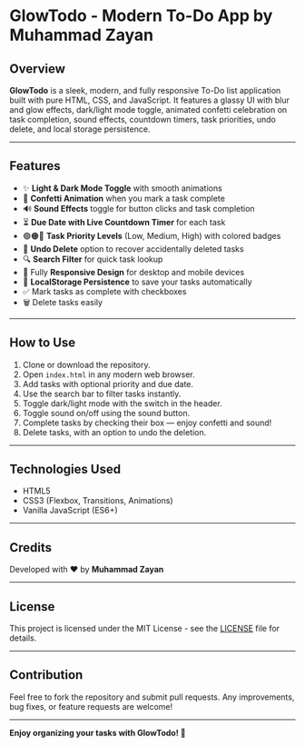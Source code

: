 # GlowTodo - Modern To-Do App by Muhammad Zayan

## Overview

**GlowTodo** is a sleek, modern, and fully responsive To-Do list application built with pure HTML, CSS, and JavaScript. It features a glassy UI with blur and glow effects, dark/light mode toggle, animated confetti celebration on task completion, sound effects, countdown timers, task priorities, undo delete, and local storage persistence.

---

## Features

- ✨ **Light & Dark Mode Toggle** with smooth animations  
- 🎉 **Confetti Animation** when you mark a task complete  
- 🔊 **Sound Effects** toggle for button clicks and task completion  
- ⏳ **Due Date with Live Countdown Timer** for each task  
- 🟢🟠🔴 **Task Priority Levels** (Low, Medium, High) with colored badges  
- 🔄 **Undo Delete** option to recover accidentally deleted tasks  
- 🔍 **Search Filter** for quick task lookup  
- 📱 Fully **Responsive Design** for desktop and mobile devices  
- 💾 **LocalStorage Persistence** to save your tasks automatically  
- ✅ Mark tasks as complete with checkboxes  
- 🗑️ Delete tasks easily  

---

## How to Use

1. Clone or download the repository.  
2. Open `index.html` in any modern web browser.  
3. Add tasks with optional priority and due date.  
4. Use the search bar to filter tasks instantly.  
5. Toggle dark/light mode with the switch in the header.  
6. Toggle sound on/off using the sound button.  
7. Complete tasks by checking their box — enjoy confetti and sound!  
8. Delete tasks, with an option to undo the deletion.

---

## Technologies Used

- HTML5  
- CSS3 (Flexbox, Transitions, Animations)  
- Vanilla JavaScript (ES6+)  

---

## Credits

Developed with ❤️ by **Muhammad Zayan**

---

## License

This project is licensed under the MIT License - see the [LICENSE](LICENSE) file for details.

---

## Contribution

Feel free to fork the repository and submit pull requests. Any improvements, bug fixes, or feature requests are welcome!

---

**Enjoy organizing your tasks with GlowTodo! 🚀**
